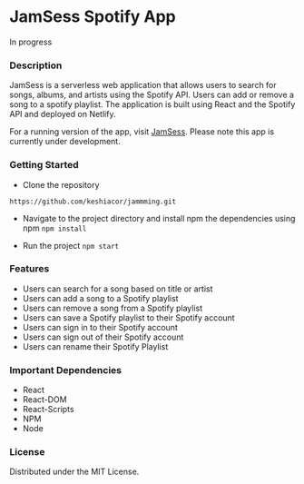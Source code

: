 # JamSess Spotify App

In progress

### Description

JamSess is a serverless web application that allows users to search for songs, albums, and artists using the Spotify API. Users can add or remove a song to a spotify playlist. The application is built using React and the Spotify API and deployed on Netlify.

For a running version of the app, visit [JamSess](https://jamsess.netlify.app/).
Please note this app is currently under development.

### Getting Started

- Clone the repository

```
https://github.com/keshiacor/jammming.git
```

- Navigate to the project directory and install npm the dependencies using npm
  `npm install`

- Run the project
  `npm start`

### Features

- Users can search for a song based on title or artist
- Users can add a song to a Spotify playlist
- Users can remove a song from a Spotify playlist
- Users can save a Spotify playlist to their Spotify account
- Users can sign in to their Spotify account
- Users can sign out of their Spotify account
- Users can rename their Spotify Playlist

### Important Dependencies

- React
- React-DOM
- React-Scripts
- NPM
- Node

### License

Distributed under the MIT License.
